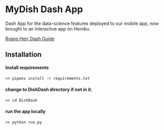 # MyDish Dash App

Dash App for the data-science features deployed to our mobile app, now brought to an interactive app on Heroku.

[Ryans Herr Dash Guide](https://lambdaschool.github.io/ds/unit2/dash-template/)


## Installation

#### Install requirements
```
>> pipenv install -r requirements.txt
```

#### change to DishDash directory if not in it.
```
>> cd DishDash
```

#### run the app locally
```
>> python run.py
```
